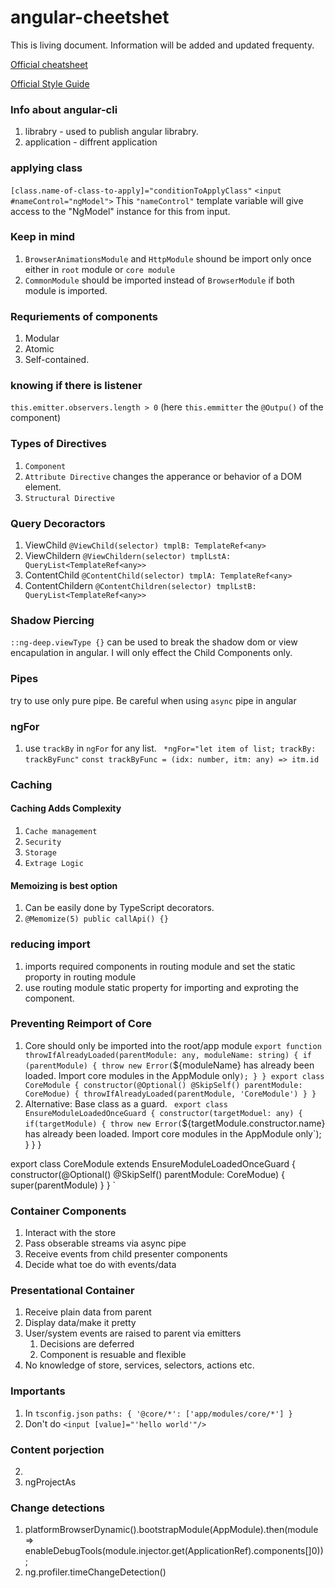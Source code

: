# angular-cheetshet
This is living document. Information will be added and updated frequenty.

[Official cheatsheet](https://angular.io/guide/cheatsheet)

[Official Style Guide](https://angular.io/guide/styleguide)

### Info about angular-cli
1. librabry - used to publish angular librabry.
2. application - diffrent application


### applying class
`[class.name-of-class-to-apply]="conditionToApplyClass"`
`<input #nameControl="ngModel">` This `"nameControl"` template variable will give  access to the "NgModel" instance for this from input. 

### Keep in mind
1. `BrowserAnimationsModule` and `HttpModule` shound be import only once either in `root` module or `core module`
2. `CommonModule` should be imported instead of `BrowserModule` if both module is imported.


### Requriements of components
1. Modular
2. Atomic
3. Self-contained.

### knowing if there is listener
`this.emitter.observers.length > 0` (here `this.emmitter` the `@Outpu()` of the component)


### Types of Directives
1. `Component`
2. `Attribute Directive` changes the apperance or behavior of a DOM element.
3. `Structural Directive`


### Query Decoractors
1. ViewChild `@ViewChild(selector) tmplB: TemplateRef<any> `
2. ViewChildern `@ViewChildern(selector) tmplLstA: QueryList<TemplateRef<any>>`
3. ContentChild `@ContentChild(selector) tmplA: TemplateRef<any>`
4. ContentChildern `@ContentChildren(selector) tmplLstB: QueryList<TemplateRef<any>>`

### Shadow Piercing
`::ng-deep.viewType {}` can be used to break the shadow dom or view encapulation in angular. I will only effect the Child Components only.


### Pipes
try to use only pure pipe. Be careful when using `async` pipe in angular

### ngFor
1. use `trackBy` in `ngFor` for any list.
` *ngFor="let item of list; trackBy: trackByFunc"`
`const trackByFunc = (idx: number, itm: any) => itm.id`

### Caching

#### Caching Adds Complexity
1. `Cache management`
2. `Security`
3. `Storage`
4. `Extrage Logic`

#### Memoizing is best option
1. Can be easily done by TypeScript decorators.
2. `@Memomize(5)
    public callApi() {}
    `


### reducing import
1. imports required components in routing module and set the static proporty in routing module
2. use routing module static property for importing and exproting the component.

### Preventing Reimport of Core
1. Core should only be imported into the root/app module
`export function throwIfAlreadyLoaded(parentModule: any, moduleName: string) {
    if (parentModule) {
        throw new Error(`${moduleName} has already been loaded. Import core modules in the AppModule only`);
    }
}
export class CoreModule {
    constructor(@Optional() @SkipSelf() parentModule: CoreModue) {
        throwIfAlreadyLoaded(parentModule, 'CoreModule')
    }
}
`
2. Alternative: Base class as a guard.
`
export class EnsureModuleLoadedOnceGuard {
    constructor(targetModuel: any) {
        if(targetModule) {
            throw new Error(`${targetModule.constructor.name} has already been loaded. Import core modules in the AppModule only`);
        }
    }
}

export class CoreModule extends EnsureModuleLoadedOnceGuard {
    constructor(@Optional() @SkipSelf() parentModule: CoreModue) {
        super(parentModule)
    }
}
`

### Container Components
1. Interact with the store
2. Pass obserable streams via async pipe
3. Receive events from child presenter components
4. Decide what toe do with events/data

### Presentational Container
1. Receive plain data from parent
2. Display data/make it pretty
3. User/system events are raised to parent via emitters
    1. Decisions are deferred
    2. Component is resuable and flexible
4. No knowledge of store, services, selectors, actions etc.


### Importants
1. In `tsconfig.json`
`
paths: {
  '@core/*': ['app/modules/core/*']
}
`
2. Don't do `<input [value]="'hello world'"/>`

### Content porjection
2. <ng-content></ng-content>
1. ngProjectAs

### Change detections
1. platformBrowserDynamic().bootstrapModule(AppModule).then(module => enableDebugTools(module.injector.get(ApplicationRef).components[]0));
2. ng.profiler.timeChangeDetection()
